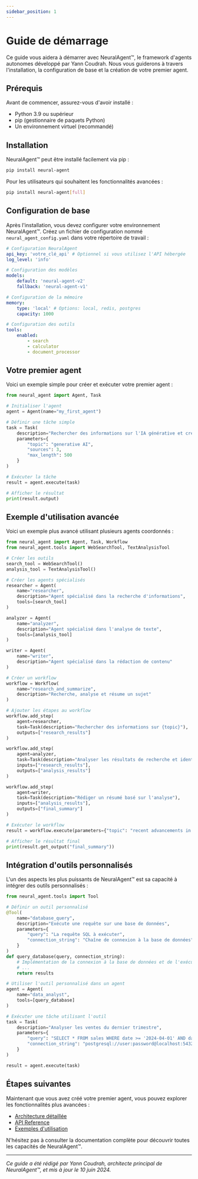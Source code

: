 ```yaml
---
sidebar_position: 1
---
```


# Guide de démarrage

Ce guide vous aidera à démarrer avec NeuralAgent™, le framework d'agents autonomes développé par Yann Coudrah. Nous vous guiderons à travers l'installation, la configuration de base et la création de votre premier agent.

## Prérequis

Avant de commencer, assurez-vous d'avoir installé :

-   Python 3.9 ou supérieur
-   pip (gestionnaire de paquets Python)
-   Un environnement virtuel (recommandé)

## Installation

NeuralAgent™ peut être installé facilement via pip :

```bash
pip install neural-agent
```

Pour les utilisateurs qui souhaitent les fonctionnalités avancées :

```bash
pip install neural-agent[full]
```

## Configuration de base

Après l'installation, vous devez configurer votre environnement NeuralAgent™. Créez un fichier de configuration nommé `neural_agent_config.yaml` dans votre répertoire de travail :

```yaml
# Configuration NeuralAgent
api_key: 'votre_clé_api' # Optionnel si vous utilisez l'API hébergée
log_level: 'info'

# Configuration des modèles
models:
    default: 'neural-agent-v2'
    fallback: 'neural-agent-v1'

# Configuration de la mémoire
memory:
    type: 'local' # Options: local, redis, postgres
    capacity: 1000

# Configuration des outils
tools:
    enabled:
        - search
        - calculator
        - document_processor
```

## Votre premier agent

Voici un exemple simple pour créer et exécuter votre premier agent :

```python
from neural_agent import Agent, Task

# Initialiser l'agent
agent = Agent(name="my_first_agent")

# Définir une tâche simple
task = Task(
    description="Rechercher des informations sur l'IA générative et créer un résumé",
    parameters={
        "topic": "generative AI",
        "sources": 3,
        "max_length": 500
    }
)

# Exécuter la tâche
result = agent.execute(task)

# Afficher le résultat
print(result.output)
```

## Exemple d'utilisation avancée

Voici un exemple plus avancé utilisant plusieurs agents coordonnés :

```python
from neural_agent import Agent, Task, Workflow
from neural_agent.tools import WebSearchTool, TextAnalysisTool

# Créer les outils
search_tool = WebSearchTool()
analysis_tool = TextAnalysisTool()

# Créer les agents spécialisés
researcher = Agent(
    name="researcher",
    description="Agent spécialisé dans la recherche d'informations",
    tools=[search_tool]
)

analyzer = Agent(
    name="analyzer",
    description="Agent spécialisé dans l'analyse de texte",
    tools=[analysis_tool]
)

writer = Agent(
    name="writer",
    description="Agent spécialisé dans la rédaction de contenu"
)

# Créer un workflow
workflow = Workflow(
    name="research_and_summarize",
    description="Recherche, analyse et résume un sujet"
)

# Ajouter les étapes au workflow
workflow.add_step(
    agent=researcher,
    task=Task(description="Rechercher des informations sur {topic}"),
    outputs=["research_results"]
)

workflow.add_step(
    agent=analyzer,
    task=Task(description="Analyser les résultats de recherche et identifier les points clés"),
    inputs=["research_results"],
    outputs=["analysis_results"]
)

workflow.add_step(
    agent=writer,
    task=Task(description="Rédiger un résumé basé sur l'analyse"),
    inputs=["analysis_results"],
    outputs=["final_summary"]
)

# Exécuter le workflow
result = workflow.execute(parameters={"topic": "recent advancements in AI"})

# Afficher le résultat final
print(result.get_output("final_summary"))
```

## Intégration d'outils personnalisés

L'un des aspects les plus puissants de NeuralAgent™ est sa capacité à intégrer des outils personnalisés :

```python
from neural_agent.tools import Tool

# Définir un outil personnalisé
@Tool(
    name="database_query",
    description="Exécute une requête sur une base de données",
    parameters={
        "query": "La requête SQL à exécuter",
        "connection_string": "Chaîne de connexion à la base de données"
    }
)
def query_database(query, connection_string):
    # Implémentation de la connexion à la base de données et de l'exécution de la requête
    # ...
    return results

# Utiliser l'outil personnalisé dans un agent
agent = Agent(
    name="data_analyst",
    tools=[query_database]
)

# Exécuter une tâche utilisant l'outil
task = Task(
    description="Analyser les ventes du dernier trimestre",
    parameters={
        "query": "SELECT * FROM sales WHERE date >= '2024-04-01' AND date <= '2024-06-30'",
        "connection_string": "postgresql://user:password@localhost:5432/sales_db"
    }
)

result = agent.execute(task)
```

## Étapes suivantes

Maintenant que vous avez créé votre premier agent, vous pouvez explorer les fonctionnalités plus avancées :

-   [Architecture détaillée](/docs/architecture/overview)
-   [API Reference](/docs/api/introduction)
-   [Exemples d'utilisation](/docs/guides/examples)

N'hésitez pas à consulter la documentation complète pour découvrir toutes les capacités de NeuralAgent™.

---

_Ce guide a été rédigé par Yann Coudrah, architecte principal de NeuralAgent™, et mis à jour le 10 juin 2024._
